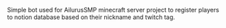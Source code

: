 Simple bot used for AilurusSMP minecraft server project to register players to notion database based on their nickname and twitch tag.
